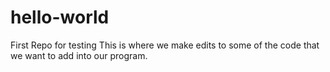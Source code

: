 # hello-world
First Repo for testing
This is where we make edits to some of the code that we want to add into our program.
